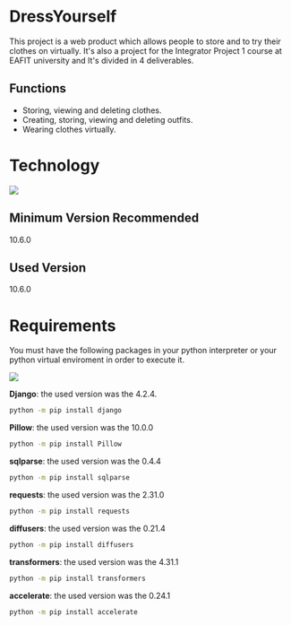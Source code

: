 # DressYourself
This project is a web product which allows people to store and to try their clothes on virtually. It's also a project for the Integrator Project 1 course at EAFIT university and It's divided in 4 deliverables.

## Functions
- Storing, viewing and deleting clothes.
- Creating, storing, viewing and deleting outfits.
- Wearing clothes virtually.

# Technology
![](https://skillicons.dev/icons?i=python)
## Minimum Version Recommended
10.6.0
## Used Version
10.6.0

# Requirements
You must have the following packages in your python interpreter or your python virtual enviroment in order to execute it.

![](https://skillicons.dev/icons?i=django) 

**Django**: the used version was the 4.2.4.
```cmd
python -m pip install django
```

**Pillow**: the used version was the 10.0.0
```cmd
python -m pip install Pillow
```

**sqlparse**: the used version was the 0.4.4
```cmd
python -m pip install sqlparse
```

**requests**: the used version was the 2.31.0
```cmd
python -m pip install requests
```

**diffusers**: the used version was the 0.21.4
```cmd
python -m pip install diffusers
```

**transformers**: the used version was the 4.31.1
```cmd
python -m pip install transformers
```

**accelerate**: the used version was the 0.24.1
```cmd
python -m pip install accelerate
```


